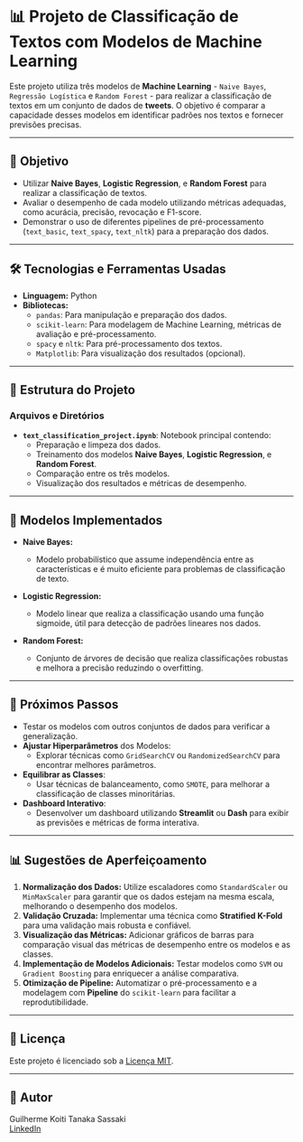 # 📊 **Projeto de Classificação de Textos com Modelos de Machine Learning**

Este projeto utiliza três modelos de **Machine Learning** - `Naive Bayes`, `Regressão Logística` e `Random Forest` - para realizar a classificação de textos em um conjunto de dados de **tweets**. O objetivo é comparar a capacidade desses modelos em identificar padrões nos textos e fornecer previsões precisas.

---

## 🎯 **Objetivo**
- Utilizar **Naive Bayes**, **Logistic Regression**, e **Random Forest** para realizar a classificação de textos.
- Avaliar o desempenho de cada modelo utilizando métricas adequadas, como acurácia, precisão, revocação e F1-score.
- Demonstrar o uso de diferentes pipelines de pré-processamento (`text_basic`, `text_spacy`, `text_nltk`) para a preparação dos dados.

---

## 🛠 **Tecnologias e Ferramentas Usadas**
- **Linguagem:** Python
- **Bibliotecas:**
  - `pandas`: Para manipulação e preparação dos dados.
  - `scikit-learn`: Para modelagem de Machine Learning, métricas de avaliação e pré-processamento.
  - `spacy` e `nltk`: Para pré-processamento dos textos.
  - `Matplotlib`: Para visualização dos resultados (opcional).

---

## 📂 **Estrutura do Projeto**
### **Arquivos e Diretórios**
- **`text_classification_project.ipynb`**: Notebook principal contendo:
  - Preparação e limpeza dos dados.
  - Treinamento dos modelos **Naive Bayes**, **Logistic Regression**, e **Random Forest**.
  - Comparação entre os três modelos.
  - Visualização dos resultados e métricas de desempenho.

---

## 🧠 **Modelos Implementados**
- **Naive Bayes:**
  - Modelo probabilístico que assume independência entre as características e é muito eficiente para problemas de classificação de texto.

- **Logistic Regression:**
  - Modelo linear que realiza a classificação usando uma função sigmoide, útil para detecção de padrões lineares nos dados.

- **Random Forest:**
  - Conjunto de árvores de decisão que realiza classificações robustas e melhora a precisão reduzindo o overfitting.

---

## 🚀 **Próximos Passos**
- Testar os modelos com outros conjuntos de dados para verificar a generalização.
- **Ajustar Hiperparâmetros** dos Modelos:
  - Explorar técnicas como `GridSearchCV` ou `RandomizedSearchCV` para encontrar melhores parâmetros.
- **Equilibrar as Classes**:
  - Usar técnicas de balanceamento, como `SMOTE`, para melhorar a classificação de classes minoritárias.
- **Dashboard Interativo**:
  - Desenvolver um dashboard utilizando **Streamlit** ou **Dash** para exibir as previsões e métricas de forma interativa.

---

## 📊 **Sugestões de Aperfeiçoamento**
1. **Normalização dos Dados:** Utilize escaladores como `StandardScaler` ou `MinMaxScaler` para garantir que os dados estejam na mesma escala, melhorando o desempenho dos modelos.
2. **Validação Cruzada:** Implementar uma técnica como **Stratified K-Fold** para uma validação mais robusta e confiável.
3. **Visualização das Métricas:** Adicionar gráficos de barras para comparação visual das métricas de desempenho entre os modelos e as classes.
4. **Implementação de Modelos Adicionais:** Testar modelos como `SVM` ou `Gradient Boosting` para enriquecer a análise comparativa.
5. **Otimização de Pipeline:** Automatizar o pré-processamento e a modelagem com **Pipeline** do `scikit-learn` para facilitar a reprodutibilidade.

---

## 📝 **Licença**
Este projeto é licenciado sob a [Licença MIT](LICENSE).

---

## 👤 **Autor**
Guilherme Koiti Tanaka Sassaki  
[LinkedIn](https://www.linkedin.com/in/guilherme-sassaki-10b81ba7/)

